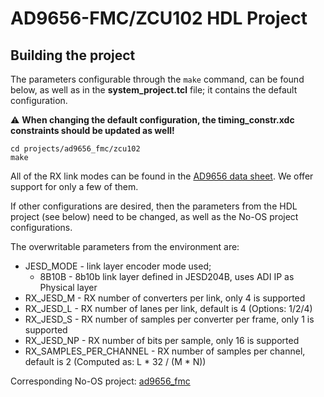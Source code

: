 # AD9656-FMC/ZCU102 HDL Project

## Building the project

The parameters configurable through the `make` command, can be found below, as well as in the **system_project.tcl** file; it contains the default configuration.

:warning: **When changing the default configuration, the timing_constr.xdc constraints should be updated as well!**

```
cd projects/ad9656_fmc/zcu102
make
```

All of the RX link modes can be found in the [AD9656 data sheet](https://www.analog.com/media/en/technical-documentation/data-sheets/AD9656.pdf). We offer support for only a few of them.

If other configurations are desired, then the parameters from the HDL project (see below) need to be changed, as well as the No-OS project configurations.

The overwritable parameters from the environment are:

- JESD_MODE - link layer encoder mode used; 
  - 8B10B - 8b10b link layer defined in JESD204B, uses ADI IP as Physical layer
- RX_JESD_M - RX number of converters per link, only 4 is supported
- RX_JESD_L - RX number of lanes per link, default is 4 (Options: 1/2/4)
- RX_JESD_S - RX number of samples per converter per frame, only 1 is supported
- RX_JESD_NP - RX number of bits per sample, only 16 is supported
- RX_SAMPLES_PER_CHANNEL - RX number of samples per channel, default is 2 (Computed as: L * 32 / (M * N))

Corresponding No-OS project: [ad9656_fmc](https://github.com/analogdevicesinc/no-OS/tree/main/projects/ad9656_fmc)
